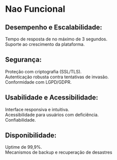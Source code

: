 # Nao Funcional

## Desempenho e Escalabilidade:
Tempo de resposta de no máximo de 3 segundos.  
Suporte ao crescimento da plataforma.


## Segurança:

Proteção com criptografia (SSL/TLS).  
Autenticação robusta contra tentativas de invasão.  
Conformidade com LGPD/GDPR.


## Usabilidade e Acessibilidade:

Interface responsiva e intuitiva.  
Acessibilidade para usuários com deficiência.  
Confiabilidade.


## Disponibilidade:

Uptime de 99,9%.  
Mecanismos de backup e recuperação de desastres
